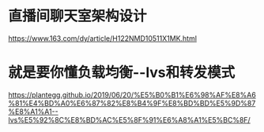 # 直播间聊天室架构设计
https://www.163.com/dy/article/H122NMD10511X1MK.html

# 就是要你懂负载均衡--lvs和转发模式
https://plantegg.github.io/2019/06/20/%E5%B0%B1%E6%98%AF%E8%A6%81%E4%BD%A0%E6%87%82%E8%B4%9F%E8%BD%BD%E5%9D%87%E8%A1%A1--lvs%E5%92%8C%E8%BD%AC%E5%8F%91%E6%A8%A1%E5%BC%8F/